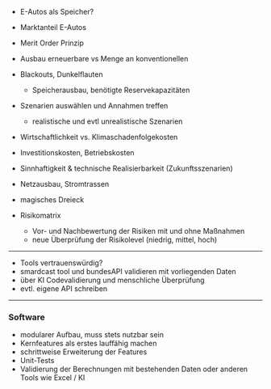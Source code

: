 - E-Autos als Speicher?
- Marktanteil E-Autos
- Merit Order Prinzip
- Ausbau erneuerbare vs Menge an konventionellen
- Blackouts, Dunkelflauten
    - Speicherausbau, benötigte Reservekapazitäten
- Szenarien auswählen und Annahmen treffen
    - realistische und evtl unrealistische Szenarien
- Wirtschaftlichkeit vs. Klimaschadenfolgekosten
- Investitionskosten, Betriebskosten
- Sinnhaftigkeit & technische Realisierbarkeit (Zukunftsszenarien)
- Netzausbau, Stromtrassen
- magisches Dreieck

- Risikomatrix
    - Vor- und Nachbewertung der Risiken mit und ohne Maßnahmen
    - neue Überprüfung der Risikolevel (niedrig, mittel, hoch)
___
- Tools vertrauenswürdig?
- smardcast tool und bundesAPI validieren mit vorliegenden Daten
- über KI Codevalidierung und menschliche Überprüfung
- evtl. eigene API schreiben
___

### Software

- modularer Aufbau, muss stets nutzbar sein
- Kernfeatures als erstes lauffähig machen
- schrittweise Erweiterung der Features
- Unit-Tests
- Validierung der Berechnungen mit bestehenden Daten oder anderen Tools wie Excel / KI


